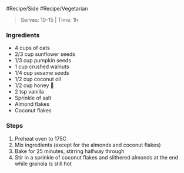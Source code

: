 #Recipe/Side  #Recipe/Vegetarian 

> Serves: 10-15 | Time: 1h
### Ingredients
- 4 cups of oats
- 2/3 cup sunflower seeds
- 1/3 cup pumpkin seeds
- 1 cup crushed walnuts
- 1/4 cup sesame seeds
- 1/2 cup coconut oil
- 1/2 cup honey 🍯
- 2 tsp vanilla
- Sprinkle of salt
- Almond flakes
- Coconut flakes
### Steps
1. Preheat oven to 175C
2. Mix ingredients (except for the almonds and coconut flakes)
3. Bake for 25 minutes, stirring halfway through
4. Stir in a sprinkle of coconut flakes and slithered almonds at the end while granola is still hot